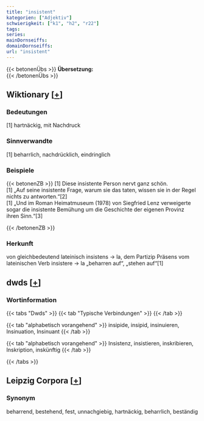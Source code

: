 ```yaml
---
title: "insistent"
kategorien: ["Adjektiv"]
schwierigkeit: ["k1", "h2", "r22"]
tags:
series:
mainDornseiffs:
domainDornseiffs:
url: "insistent"
---
```


{{< betonenÜbs >}}
**Übersetzung:**  
{{< /betonenÜbs >}}

## Wiktionary [[+](https://de.wiktionary.org/wiki/insistent)]

### Bedeutungen
[1] hartnäckig, mit Nachdruck  

### Sinnverwandte
[1] beharrlich, nachdrücklich, eindringlich  

### Beispiele
{{< betonenZB >}}
[1] Diese insistente Person nervt ganz schön.  
[1] „Auf seine insistente Frage, warum sie das taten, wissen sie in der Regel nichts zu antworten.“[2]  
[1] „Und im Roman Heimatmuseum (1978) von Siegfried Lenz verweigerte sogar die insistente Bemühung um die Geschichte der eigenen Provinz ihren Sinn.“[3]  

{{< /betonenZB >}}
### Herkunft
von gleichbedeutend lateinisch insistens → la, dem Partizip Präsens vom lateinischen Verb insistere → la „beharren auf“, „stehen auf“[1]  



## dwds [[+](https://www.dwds.de/wb/insistent)]

### Wortinformation
{{< tabs "Dwds" >}}
{{< tab "Typische Verbindungen" >}}
{{< /tab >}}

{{< tab "alphabetisch vorangehend" >}}
insipide, insipid, insinuieren, Insinuation, Insinuant
{{< /tab >}}

{{< tab "alphabetisch vorangehend" >}}
Insistenz, insistieren, inskribieren, Inskription, inskünftig
{{< /tab >}}

{{< /tabs >}}

## Leipzig Corpora [[+](https://corpora.uni-leipzig.de/en/res?word=insistent&corpusId=deu_newscrawl-public_2018)]


### Synonym
beharrend, bestehend, fest, unnachgiebig, hartnäckig, beharrlich, beständig

